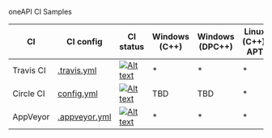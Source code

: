 oneAPI CI Samples

| CI  | CI config | CI status | Windows (C++) | Windows (DPC++) | Linux (C++), APT | Linux (DPC++), APT | Linux (C++), Container | Linux (DPC++),  Container | macOS (C++) |
| ------------- | ------------- | ------------- | ------------- | ------------- | ------------- | ------------- | ------------- | ------------- | ------------- |
| Travis CI  | [.travis.yml](https://github.com/mmzakhar/oneapi-ci/blob/master/.travis.yml) | [![Alt text](https://travis-ci.com/mmzakhar/oneapi-ci.svg?branch=master)](https://travis-ci.com/mmzakhar/oneapi-ci)|*|*|*|*|*|*|*|
| Circle CI  | [config.yml](https://github.com/mmzakhar/oneapi-ci/blob/master/.circleci/config.yml) | [![Alt text](https://circleci.com/gh/mmzakhar/oneapi-ci.svg?style=svg)](https://circleci.com/gh/mmzakhar/oneapi-ci)|TBD|TBD|*|*|*|*|TBD|
| AppVeyor  | [.appveyor.yml](https://github.com/mmzakhar/oneapi-ci/blob/master/.appveyor.yml) | [![Alt text](https://ci.appveyor.com/api/projects/status/y06fiwtls22x7475?svg=true)](https://ci.appveyor.com/project/mmzakhar/oneapi-ci)|*|*|*|disabled|disabled||*|
